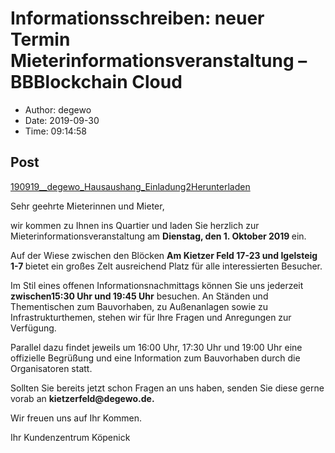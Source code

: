 # Informationsschreiben: neuer Termin Mieterinformationsveranstaltung &#8211; BBBlockchain Cloud

- Author: degewo
- Date: 2019-09-30
- Time: 09:14:58

## Post


<div class="wp-block-file"><a href="../wp-content/uploads/2019/09/190919__degewo_Hausaushang_Einladung2.pdf">190919__degewo_Hausaushang_Einladung2</a><a href="../wp-content/uploads/2019/09/190919__degewo_Hausaushang_Einladung2.pdf" class="wp-block-file__button" download>Herunterladen</a></div>



<p>Sehr geehrte Mieterinnen und Mieter,</p>



<p>wir kommen zu Ihnen ins Quartier und laden Sie herzlich zur Mieterinformationsveranstaltung am <strong>Dienstag, den 1. Oktober 2019 </strong>ein.</p>



<p>Auf der Wiese zwischen den Blöcken <strong>Am Kietzer Feld 17-23 und Igelsteig 1-7 </strong>bietet ein großes Zelt ausreichend Platz für alle interessierten Besucher.</p>



<p>Im Stil eines offenen Informationsnachmittags können Sie uns jederzeit <strong>zwischen15:30 Uhr und 19:45 Uhr</strong> besuchen. An Ständen und Thementischen zum Bauvorhaben, zu Außenanlagen sowie zu Infrastrukturthemen, stehen wir für Ihre Fragen und Anregungen zur Verfügung.</p>



<p>Parallel dazu findet jeweils um 16:00 Uhr, 17:30 Uhr und 19:00 Uhr eine offizielle Begrüßung und eine Information zum Bauvorhaben durch die Organisatoren statt.</p>



<p>Sollten Sie bereits jetzt schon Fragen an uns haben, senden Sie diese gerne vorab an <strong>kietzerfeld@degewo.de.</strong></p>



<p>Wir freuen uns auf Ihr Kommen. </p>



<p>Ihr Kundenzentrum Köpenick</p>



<p></p>
